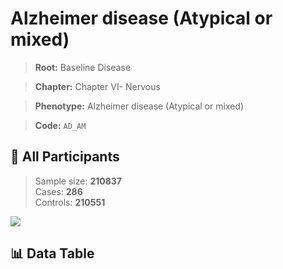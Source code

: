 # Alzheimer disease (Atypical or mixed)

> **Root:** Baseline Disease  

> **Chapter:** Chapter VI- Nervous  

> **Phenotype:** Alzheimer disease (Atypical or mixed)  

> **Code:** `AD_AM`

## 🧪 All Participants  
> Sample size: **210837**  
> Cases: **286**  
> Controls: **210551**
<img src="/Sensitive/Figures/ALL/Incidence/AD_AM.png"/>

## 📊 Data Table
<CsvTableMRF src="/Sensitive/Data/ALL/Incidence/COX_AD_AM.csv"/>

